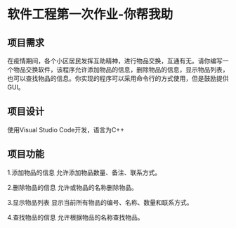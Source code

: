 # 软件工程第一次作业-你帮我助
## 项目需求
在疫情期间，各个小区居民发挥互助精神，进行物品交换，互通有无。请你编写一个物品交换软件，该程序允许添加物品的信息，删除物品的信息，显示物品列表，也可以查找物品的信息。你实现的程序可以采用命令行的方式使用，但是鼓励提供GUI。

## 项目设计
使用Visual Studio Code开发，语言为C++

## 项目功能
1.添加物品的信息 允许添加物品数量、备注、联系方式。

2.删除物品的信息 允许或物品的名称删除物品。

3.显示物品列表 显示当前所有物品的编号、名称、数量和联系方式。

4.查找物品的信息 允许根据物品的名称查找物品。
